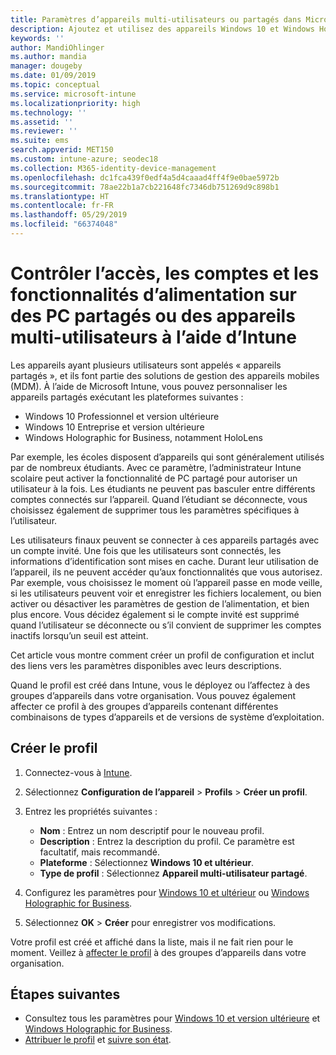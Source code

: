 ```yaml
---
title: Paramètres d’appareils multi-utilisateurs ou partagés dans Microsoft Intune - Azure | Microsoft Docs
description: Ajoutez et utilisez des appareils Windows 10 et Windows Holographic for Business qui sont partagés, ou utilisés par plusieurs utilisateurs dans Microsoft Intune. Découvrez la liste de tous les paramètres, et ce qu’ils font sur les appareils, notamment Microsoft HoloLens. Contrôlez les comptes invités, gérez les comptes et supprimez les comptes inactifs, autorisez ou empêchez l’enregistrement dans le stockage local, définissez les options d’alimentation et de mise en veille, choisissez quand les mises à jour sont installées, et utilisez des appareils dans des environnements de formation dans un profil de configuration d’appareil.
keywords: ''
author: MandiOhlinger
ms.author: mandia
manager: dougeby
ms.date: 01/09/2019
ms.topic: conceptual
ms.service: microsoft-intune
ms.localizationpriority: high
ms.technology: ''
ms.assetid: ''
ms.reviewer: ''
ms.suite: ems
search.appverid: MET150
ms.custom: intune-azure; seodec18
ms.collection: M365-identity-device-management
ms.openlocfilehash: dc1fca439f0edf4a5d4caaad4ff4f9e0bae5972b
ms.sourcegitcommit: 78ae22b1a7cb221648fc7346db751269d9c898b1
ms.translationtype: HT
ms.contentlocale: fr-FR
ms.lasthandoff: 05/29/2019
ms.locfileid: "66374048"
---
```

# <a name="control-access-accounts-and-power-features-on-shared-pc-or-multi-user-devices-using-intune"></a>Contrôler l’accès, les comptes et les fonctionnalités d’alimentation sur des PC partagés ou des appareils multi-utilisateurs à l’aide d’Intune

Les appareils ayant plusieurs utilisateurs sont appelés « appareils partagés », et ils font partie des solutions de gestion des appareils mobiles (MDM). À l’aide de Microsoft Intune, vous pouvez personnaliser les appareils partagés exécutant les plateformes suivantes :

- Windows 10 Professionnel et version ultérieure
- Windows 10 Entreprise et version ultérieure
- Windows Holographic for Business, notamment HoloLens

Par exemple, les écoles disposent d’appareils qui sont généralement utilisés par de nombreux étudiants. Avec ce paramètre, l’administrateur Intune scolaire peut activer la fonctionnalité de PC partagé pour autoriser un utilisateur à la fois. Les étudiants ne peuvent pas basculer entre différents comptes connectés sur l’appareil. Quand l’étudiant se déconnecte, vous choisissez également de supprimer tous les paramètres spécifiques à l’utilisateur.

Les utilisateurs finaux peuvent se connecter à ces appareils partagés avec un compte invité. Une fois que les utilisateurs sont connectés, les informations d’identification sont mises en cache. Durant leur utilisation de l’appareil, ils ne peuvent accéder qu’aux fonctionnalités que vous autorisez. Par exemple, vous choisissez le moment où l’appareil passe en mode veille, si les utilisateurs peuvent voir et enregistrer les fichiers localement, ou bien activer ou désactiver les paramètres de gestion de l’alimentation, et bien plus encore. Vous décidez également si le compte invité est supprimé quand l’utilisateur se déconnecte ou s’il convient de supprimer les comptes inactifs lorsqu’un seuil est atteint.

Cet article vous montre comment créer un profil de configuration et inclut des liens vers les paramètres disponibles avec leurs descriptions.

Quand le profil est créé dans Intune, vous le déployez ou l’affectez à des groupes d’appareils dans votre organisation. Vous pouvez également affecter ce profil à des groupes d’appareils contenant différentes combinaisons de types d’appareils et de versions de système d’exploitation.

## <a name="create-the-profile"></a>Créer le profil

1. Connectez-vous à [Intune](https://go.microsoft.com/fwlink/?linkid=2090973).
2. Sélectionnez **Configuration de l’appareil** > **Profils** > **Créer un profil**.
3. Entrez les propriétés suivantes :

   - **Nom** : Entrez un nom descriptif pour le nouveau profil.
   - **Description** : Entrez la description du profil. Ce paramètre est facultatif, mais recommandé.
   - **Plateforme** : Sélectionnez **Windows 10 et ultérieur**.
   - **Type de profil** : Sélectionnez **Appareil multi-utilisateur partagé**.

4. Configurez les paramètres pour [Windows 10 et ultérieur](shared-user-device-settings-windows.md) ou [Windows Holographic for Business](shared-user-device-settings-windows-holographic.md).

5. Sélectionnez **OK** > **Créer** pour enregistrer vos modifications.

Votre profil est créé et affiché dans la liste, mais il ne fait rien pour le moment. Veillez à [affecter le profil](device-profile-assign.md) à des groupes d’appareils dans votre organisation.

## <a name="next-steps"></a>Étapes suivantes

- Consultez tous les paramètres pour [Windows 10 et version ultérieure](shared-user-device-settings-windows.md) et [Windows Holographic for Business](shared-user-device-settings-windows-holographic.md).
- [Attribuer le profil](device-profile-assign.md) et [suivre son état](device-profile-monitor.md).
